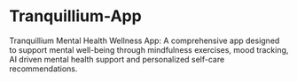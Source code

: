 # Tranquillium-App
Tranquillium Mental Health Wellness App: A comprehensive app designed to support mental well-being through mindfulness exercises, mood tracking, AI driven mental health support and personalized self-care recommendations.
